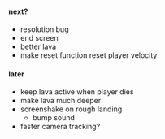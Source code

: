#### next?
- resolution bug
- end screen
- better lava
- make reset function reset player velocity

#### later
- keep lava active when player dies
- make lava much deeper
- screenshake on rough landing
  - bump sound
- faster camera tracking?